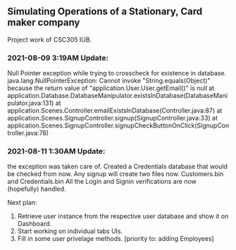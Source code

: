 ## Simulating Operations of a Stationary, Card maker company
Project work of CSC305 IUB.

### 2021-08-09 3:19AM Update:
Null Pointer exception while trying to crosscheck for existence in database.
java.lang.NullPointerException: Cannot invoke "String.equals(Object)" because the return value of "application.User.User.getEmail()" is null
        at application.Database.DatabaseManipulator.existsInDatabase(DatabaseManipulator.java:131)
        at application.Scenes.Controller.emailExistsInDatabase(Controller.java:87)
        at application.Scenes.SignupController.signup(SignupController.java:33)
        at application.Scenes.SignupController.signupCheckButtonOnClick(SignupController.java:78)


### 2021-08-11 1:30AM Update:
the exception was taken care of. Created a Credentials database that would be checked from now. Any signup will create two files now. Customers.bin and Credentials.bin
All the Login and Signin verifications are now (hopefully) handled.

Next plan: 
1. Retrieve user instance from the respective user database and show it on Dashboard.
2. Start working on individual tabs UIs.
3. Fill in some user privelage methods. [priority to: adding Employees]